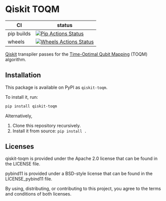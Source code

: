 Qiskit TOQM
===========

|      CI              | status |
|----------------------|--------|
| pip builds           | [![Pip Actions Status][actions-pip-badge]][actions-pip-link] |
| wheels               | [![Wheels Actions Status][actions-wheels-badge]][actions-wheels-link] |


[Qiskit](https://github.com/qiskit/qiskit) transpiler passes for the [Time-Optimal Qubit Mapping](https://doi.org/10.1145/3445814.3446706) (TOQM) algorithm.

[actions-badge]:           https://github.com/qiskit-toqm/qiskit-toqm/workflows/Tests/badge.svg
[actions-pip-link]:        https://github.com/qiskit-toqm/qiskit-toqm/actions?query=workflow%3APip
[actions-pip-badge]:       https://github.com/qiskit-toqm/qiskit-toqm/workflows/Pip/badge.svg
[actions-wheels-link]:     https://github.com/qiskit-toqm/qiskit-toqm/actions?query=workflow%3AWheels
[actions-wheels-badge]:    https://github.com/qiskit-toqm/qiskit-toqm/workflows/Wheels/badge.svg

Installation
------------

This package is available on PyPI as `qiskit-toqm`.

To install it, run:

```sh
pip install qiskit-toqm
```

Alternatively,

1. Clone this repository recursively.
2. Install it from source: `pip install .`


Licenses
--------

qiskit-toqm is provided under the Apache 2.0 license that can be found in
the LICENSE file.

pybind11 is provided under a BSD-style license that can be found in the LICENSE_pybind11
file.

By using, distributing, or contributing to this project, you agree to the
terms and conditions of both licenses.

